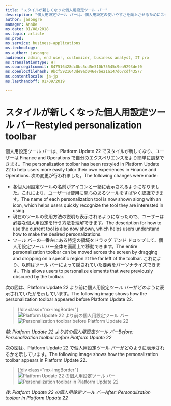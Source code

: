 ```yaml
---
title: "スタイルが新しくなった個人用設定ツール バー"
description: "個人用設定ツール バーは、個人用設定の使いやすさを向上させるためにスタイルが新しくなりました。"
author: jasongre
manager: AnnBe
ms.date: 01/08/2018
ms.topic: article
ms.prod: 
ms.service: business-applications
ms.technology: 
ms.author: jasongre
audience: admin, end user, customizer, business analyst, IT pro
ms.translationtype: HT
ms.sourcegitcommit: 847516428dc8bc5cd5e510b75545c9ea9293def0
ms.openlocfilehash: 9bcf5921643de9ad046e7be21a147d67cdf43577
ms.contentlocale: ja-jp
ms.lasthandoff: 01/09/2019

---
```


# <a name="restyled-personalization-toolbar"></a><span data-ttu-id="7d1fa-103">スタイルが新しくなった個人用設定ツール バー</span><span class="sxs-lookup"><span data-stu-id="7d1fa-103">Restyled personalization toolbar</span></span>

<span data-ttu-id="7d1fa-104">個人用設定ツール バーは、Platform Update 22 でスタイルが新しくなり、ユーザーは Finance and Operations で自分のエクスペリエンスをより簡単に調整できます。</span><span class="sxs-lookup"><span data-stu-id="7d1fa-104">The personalization toolbar has been restyled in Platform Update 22 to help users more easily tailor their own experiences in Finance and Operations.</span></span> <span data-ttu-id="7d1fa-105">次の変更が行われました。</span><span class="sxs-lookup"><span data-stu-id="7d1fa-105">The following changes were made:</span></span> 

-  <span data-ttu-id="7d1fa-106">各個人用設定ツールの名前がアイコンと一緒に表示されるようになりました。これにより、ユーザーは使用に関心のあるツールをすばやく認識できます。</span><span class="sxs-lookup"><span data-stu-id="7d1fa-106">The name of each personalization tool is now shown along with an icon, which helps users quickly recognize the tool they are interested in using.</span></span>
-  <span data-ttu-id="7d1fa-107">現在のツールの使用方法の説明も表示されるようになったので、ユーザーは必要な個人用設定を行う方法を理解できます。</span><span class="sxs-lookup"><span data-stu-id="7d1fa-107">The description for how to use the current tool is also now shown, which helps users understand how to make the desired personalizations.</span></span>  
-  <span data-ttu-id="7d1fa-108">ツール バーの一番左にある特定の領域をドラッグ アンド ドロップして、個人用設定ツール バー全体を画面上で移動できます。</span><span class="sxs-lookup"><span data-stu-id="7d1fa-108">The entire personalization toolbar can be moved across the screen by dragging and dropping on a specific region at the far left of the toolbar.</span></span> <span data-ttu-id="7d1fa-109">これにより、以前はツール バーによって隠されていた要素をパーソナライズできます。</span><span class="sxs-lookup"><span data-stu-id="7d1fa-109">This allows users to personalize elements that were previously obscured by the toolbar.</span></span>   

<span data-ttu-id="7d1fa-110">次の図は、Platform Update 22 より前に個人用設定ツール バーがどのように表示されていたかを示しています。</span><span class="sxs-lookup"><span data-stu-id="7d1fa-110">The following image shows how the personalization toolbar appeared before Platform Update 22.</span></span>

> [!div class="mx-imgBorder"]
> <span data-ttu-id="7d1fa-111">![Platform Update 22 より前の個人用設定ツール バー](media/oldPersonalizationToolbar.png  "Platform Update 22 より前の個人用設定ツール バー")</span><span class="sxs-lookup"><span data-stu-id="7d1fa-111">![Personalization toolbar before Platform Update 22](media/oldPersonalizationToolbar.png  "Personalization toolbar before Platform Update 22")</span></span>

<span data-ttu-id="7d1fa-112">*前: Platform Update 22 より前の個人用設定ツール バー*</span><span class="sxs-lookup"><span data-stu-id="7d1fa-112">*Before: Personalization toolbar before Platform Update 22*</span></span>

<span data-ttu-id="7d1fa-113">次の図は、Platform Update 22 で個人用設定ツール バーがどのように表示されるかを示しています。</span><span class="sxs-lookup"><span data-stu-id="7d1fa-113">The following image shows how the personalization toolbar appears in Platform Update 22.</span></span>

> [!div class="mx-imgBorder"]
> <span data-ttu-id="7d1fa-114">![Platform Update 22 の個人用設定ツール バー](media/restyledPersonalizationToolbar.png  "Platform Update 22 の個人用設定ツール バー")</span><span class="sxs-lookup"><span data-stu-id="7d1fa-114">![Personalization toolbar in Platform Update 22](media/restyledPersonalizationToolbar.png  "Personalization toolbar in Platform Update 22")</span></span>

<span data-ttu-id="7d1fa-115">*後: Platform Update 22 の個人用設定ツール バー*</span><span class="sxs-lookup"><span data-stu-id="7d1fa-115">*After: Personalization toolbar in Platform Update 22*</span></span>




